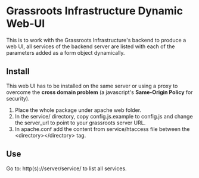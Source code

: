 # Grassroots Infrastructure Dynamic Web-UI

This is to work with the Grassroots Infrastructure's backend to produce a web UI, all services of the backend server are listed with each of the parameters added as a form object dynamically.


## Install

This web UI has to be installed on the same server or using a proxy to overcome the **cross domain problem** (a javascript's **Same-Origin Policy** for security).

1. Place the whole package under apache web folder.
2. In the service/ directory, copy config.js.example to config.js and change the server_url to point to your grassroots server URL.
3. In apache.conf add the content from service/htaccess file between the \<directory\>\</directory\> tag.

## Use
Go to: http(s)://server/service/ to list all services.


